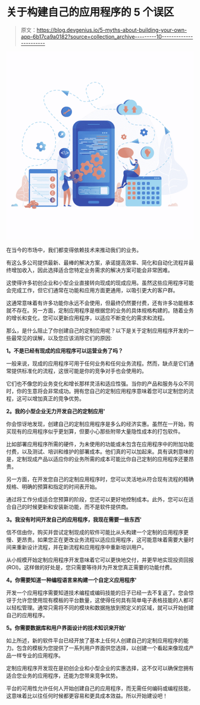 # 关于构建自己的应用程序的 5 个误区

> 原文：<https://blog.devgenius.io/5-myths-about-building-your-own-app-6b17ca9a0182?source=collection_archive---------10----------------------->

![](img/eb2c69bbe2d775e10f53cb4bf6fbc08b.png)

在当今的市场中，我们都变得依赖技术来推动我们的业务。

有这么多公司提供最新、最棒的解决方案，承诺提高效率、简化和自动化流程并最终增加收入，因此选择适合您特定业务需求的解决方案可能会非常困难。

这使得许多初创企业和小型企业直接转向现成的现成应用。虽然这些应用程序可能会完成工作，但它们通常在功能和应用方面更通用，以吸引更大的客户群。

这通常意味着有许多功能你永远不会使用，但最终仍然要付费，还有许多功能根本就不存在。另一方面，定制应用程序是根据您的业务的具体规格构建的。随着业务的增长和变化，您可以更新应用程序，以适应不断变化的需求和流程。

那么，是什么阻止了你创建自己的定制应用呢？以下是关于定制应用程序开发的一些最常见的误解，以及您应该消除它们的原因:

**1。不是已经有现成的应用程序可以运营业务了吗？**

一般来说，现成的应用程序可用于任何业务和任何业务流程。然而，缺点是它们通常提供标准化的流程，这很可能是你的竞争对手也会使用的。

它们也不像您的业务变化和增长那样灵活和适应性强。当你的产品和服务与众不同时，你的生意将会非常成功。拥有您自己的定制应用程序意味着您可以定制您的流程，这可以增加真正的竞争优势。

**2。我的小型企业无力开发自己的定制应用'**

你会惊讶地发现，创建自己的定制应用程序是多么的经济实惠。虽然在一开始，购买现有的应用程序似乎更划算，但要小心那些附带大量隐性成本的打包软件。

比如部署应用程序所需的硬件，为未使用的功能或未包含在应用程序中的附加功能付费，以及测试、培训和维护的部署成本。他们真的可以加起来。具有讽刺意味的是，定制现成产品以适应你的业务所需的成本可能比你自己定制的应用程序还要昂贵。

另一方面，在开发您自己的定制应用程序时，您可以灵活地从符合现有流程的精确规格、明确的预算和指定的时间表开始。

通过将工作分成适合您预算的阶段，您还可以更好地控制成本。此外，您可以在适合自己的时候更新和安装新功能，而不是软件提供商。

**3。我没有时间开发自己的应用程序，我现在需要一些东西'**

信不信由你，购买并尝试定制现成的软件可能比从头构建一个定制的应用程序更慢、更昂贵。如果您正在更改业务流程以适应应用程序，这可能意味着需要大量时间来重新设计流程，并在新流程和应用程序中重新培训用户。

从小规模开始定制应用程序开发意味着它可以更快地交付，并更早地实现投资回报(ROI)。这样做的好处是，您只需要等待并为开发您真正需要的功能付费。

**4。你需要知道一种编程语言来构建一个自定义应用程序'**

开发一个应用程序需要知道技术编程或编码技能的日子已经一去不复返了。您会惊讶于允许您使用现有模板的平台数量，这使得任何具有简单电子表格技能的人都可以轻松管理。通常只需将不同的模块和数据拖放到预定义的区域，就可以开始创建自己的应用程序。

**5。你需要数据库和用户界面设计的技术知识来开始'**

如上所述，新的软件平台已经开放了基本上任何人创建自己的定制应用程序的能力。包含的模板为您提供了一系列用户界面供您选择，以创建一个看起来像现成产品一样专业的应用程序。

定制应用程序开发现在是初创企业和小型企业的实惠选择，这不仅可以确保您拥有适合您业务的应用程序，还能为您带来竞争优势。

平台的可用性允许任何人开始创建自己的应用程序，而无需任何编码或编程技能，这意味着比以往任何时候都更容易和更具成本效益。所以开始建设吧！